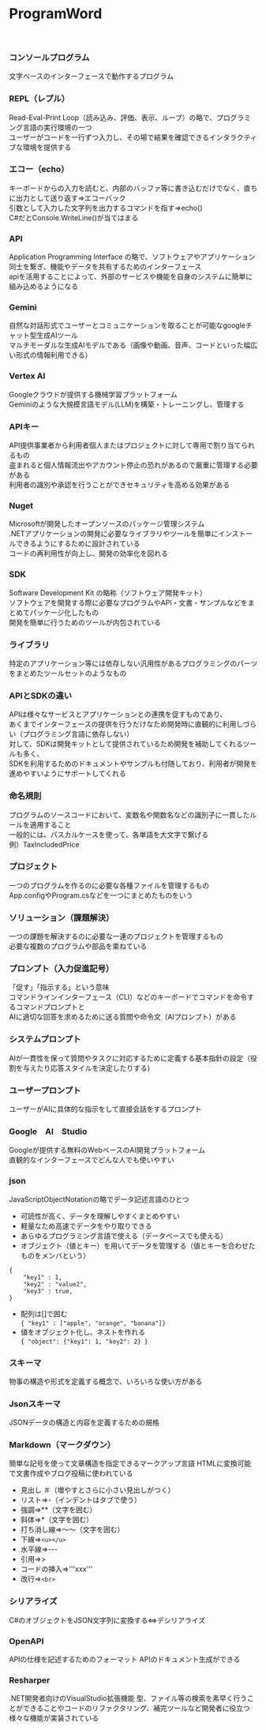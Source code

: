 # ProgramWord
<br>

### コンソールプログラム

文字ベースのインターフェースで動作するプログラム  

### REPL（レプル）

Read-Eval-Print Loop（読み込み、評価、表示、ループ）の略で、プログラミング言語の実行環境の一つ  
ユーザーがコードを一行ずつ入力し、その場で結果を確認できるインタラクティブな環境を提供する  

### エコー（echo）

キーボードからの入力を読むと、内部のバッファ等に書き込むだけでなく、直ちに出力として送り返す⇒エコーバック  
引数として入力した文字列を出力するコマンドを指す⇒echo()  
C#だとConsole.WriteLine()が当てはまる  

### API

Application Programming Interface の略で、ソフトウェアやアプリケーション同士を繋ぎ、機能やデータを共有するためのインターフェース  
apiを活用することによって、外部のサービスや機能を自身のシステムに簡単に組み込めるようになる  

### Gemini

自然な対話形式でユーザーとコミュニケーションを取ることが可能なgoogleチャット型生成AIツール  
マルチモーダルな生成AIモデルである（画像や動画、音声、コードといった幅広い形式の情報利用できる）  

### Vertex AI

Googleクラウドが提供する機械学習プラットフォーム  
Geminiのような大規模言語モデル(LLM)を構築・トレーニングし、管理する  

### APIキー

API提供事業者から利用者個人またはプロジェクトに対して専用で割り当てられるもの  
盗まれると個人情報流出やアカウント停止の恐れがあるので厳重に管理する必要がある  
利用者の識別や承認を行うことができセキュリティを高める効果がある  

### Nuget

Microsoftが開発したオープンソースのパッケージ管理システム  
.NETアプリケーションの開発に必要なライブラリやツールを簡単にインストールできるようにするために設計されている  
コードの再利用性が向上し、開発の効率化を図れる  

### SDK

Software Development Kit の略称（ソフトウェア開発キット）  
ソフトウェアを開発する際に必要なプログラムやAPI・文書・サンプルなどをまとめてパッケージ化したもの  
開発を簡単に行うためのツールが内包されている  

### ライブラリ

特定のアプリケーション等には依存しない汎用性があるプログラミングのパーツをまとめたツールセットのようなもの  

### APIとSDKの違い

APIは様々なサービスとアプリケーションとの連携を促すものであり、  
あくまでインターフェースの提供を行うだけなため開発時に直観的に利用しづらい（プログラミング言語に依存しない）  
対して、SDKは開発キットとして提供されているため開発を補助してくれるツールも多く、  
SDKを利用するためのドキュメントやサンプルも付随しており、利用者が開発を進めやすいようにサポートしてくれる  

### 命名規則

プログラムのソースコードにおいて、変数名や関数名などの識別子に一貫したルールを適用すること  
一般的には、パスカルケースを使って、各単語を大文字で繋げる  
例）TaxIncludedPrice  

### プロジェクト

一つのプログラムを作るのに必要な各種ファイルを管理するもの  
App.configやProgram.csなどを一つにまとめたものをいう  

### ソリューション（課題解決） 

一つの課題を解決するのに必要な一連のプロジェクトを管理するもの  
必要な複数のプログラムや部品を束ねている  

### プロンプト（入力促進記号）

「促す」「指示する」という意味  
コマンドラインインターフェース（CLI）などのキーボードでコマンドを命令するコマンドプロンプトと  
AIに適切な回答を求めるために送る質問や命令文（AIプロンプト）がある  

### システムプロンプト

AIが一貫性を保って質問やタスクに対応するために定義する基本指針の設定（役割を与えたり応答スタイルを決定したりする）  

### ユーザープロンプト

ユーザーがAIに具体的な指示をして直接会話をするプロンプト  

### Google　AI　Studio

Googleが提供する無料のWebベースのAI開発プラットフォーム  
直観的なインターフェースでどんな人でも使いやすい  

### json

JavaScriptObjectNotationの略でデータ記述言語のひとつ  
- 可読性が高く、データを理解しやすくまとめやすい  
- 軽量なため高速でデータをやり取りできる  
- あらゆるプログラミング言語で使える（データベースでも使える）  
- オブジェクト（値とキー）を用いてデータを管理する（値とキーを合わせたものをメンバという）  

```
{
    "key1" : 1,
    "key2" : "value2",
    "key3" : true,
}
```
- 配列は[]で囲む  
```{ "key1" : ["apple", "orange", "banana"]}```
- 値をオブジェクト化し、ネストを作れる  
```{ "object": {"key1": 1, "key2": 2} }```  

### スキーマ

物事の構造や形式を定義する概念で、いろいろな使い方がある

### Jsonスキーマ

JSONデータの構造と内容を定義するための規格

### Markdown（マークダウン）

簡単な記号を使って文章構造を指定できるマークアップ言語
HTMLに変換可能で文書作成やブログ投稿に使われている

- 見出し ＃（増やすとさらに小さい見出しがつく）　
- リスト⇒-（インデントはタブで使う）
- 強調⇒**（文字を囲む）
- 斜体⇒*（文字を囲む）
- 打ち消し線⇒～～（文字を囲む）
- 下線⇒`<u></u>`
- 水平線⇒---
- 引用⇒>
- コードの挿入⇒'''xxx'''
- 改行⇒`<br>`

### シリアライズ

C#のオブジェクトをJSON文字列に変換する⇔デシリアライズ

### OpenAPI

APIの仕様を記述するためのフォーマット
APIのドキュメント生成ができる

### Resharper

.NET開発者向けのVisualStudio拡張機能
型、ファイル等の検索を素早く行うことができることやコードのリファクタリング、補完ツールなど開発者に役立つ様々な機能が実装されている